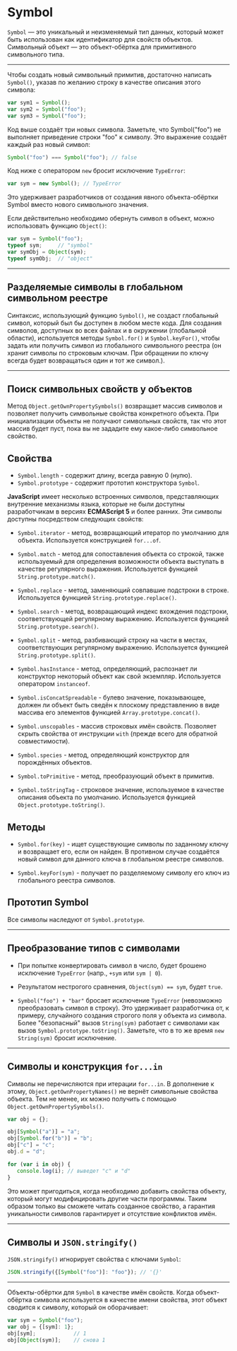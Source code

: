 # **Symbol**

`Symbol` — это уникальный и неизменяемый тип данных, который может быть использован как идентификатор для свойств объектов. Символьный объект — это объект-обёртка для примитивного символьного типа.

***
Чтобы создать новый символьный примитив, достаточно написать `Symbol()`, указав по желанию строку в качестве описания этого символа:

```` js
var sym1 = Symbol();
var sym2 = Symbol("foo");
var sym3 = Symbol("foo");
````

Код выше создаёт три новых символа. Заметьте, что Symbol("foo") не выполняет приведение строки "foo" к символу. Это выражение создаёт каждый раз новый символ:

```` js
Symbol("foo") === Symbol("foo"); // false
````

Код ниже с оператором `new` бросит исключение `TypeError`:

```` js
var sym = new Symbol(); // TypeError
````

Это удерживает разработчиков от создания явного объекта-обёртки Symbol вместо нового символьного значения.

Если действительно необходимо обернуть символ в объект, можно использовать функцию `Object()`:

```` js
var sym = Symbol("foo");
typeof sym;     // "symbol"
var symObj = Object(sym);
typeof symObj;  // "object"
````

***

## **Разделяемые символы в глобальном символьном реестре**

Синтаксис, использующий функцию `Symbol()`, не создаст глобальный символ, который был бы доступен в любом месте кода. Для создания символов, доступных во всех файлах и в окружении (глобальной области), используется методы `Symbol.for()` и `Symbol.keyFor()`, чтобы задать или получить символ из глобального символьного реестра (он хранит символы по строковым ключам. При обращении по ключу всегда будет возвращаться один и тот же символ.).

***

## **Поиск символьных свойств у объектов**

Метод `Object.getOwnPropertySymbols()` возвращает массив символов и позволяет получить символьные свойства конкретного объекта. При инициализации объекты не получают символьных свойств, так что этот массив будет пуст, пока вы не зададите ему какое-либо символьное свойство.

## **Свойства**

* `Symbol.length` - содержит длину, всегда равную 0 (нулю).
* `Symbol.prototype` - содержит прототип конструктора `Symbol`.

**JavaScript** имеет несколько встроенных символов, представляющих внутренние механизмы языка, которые не были доступны разработчикам в версиях **ECMAScript 5** и более ранних. Эти символы доступны посредством следующих свойств:

* `Symbol.iterator` - метод, возвращающий итератор по умолчанию для объекта. Используется конструкцией `for...of`.

* `Symbol.match` - метод для сопоставления объекта со строкой, также используемый для определения возможности объекта выступать в качестве регулярного выражения. Используется функцией `String.prototype.match()`.

* `Symbol.replace` - метод, заменяющий совпавшие подстроки в строке. Используется функцией `String.prototype.replace()`.

* `Symbol.search` - метод, возвращающий индекс вхождения подстроки, соответствующей регулярному выражению. Используется функцией `String.prototype.search()`.
* `Symbol.split` - метод, разбивающий строку на части в местах, соответствующих регулярному выражению. Используется функцией `String.prototype.split()`.

* `Symbol.hasInstance` - метод, определяющий, распознает ли конструктор некоторый объект как свой экземпляр. Используется оператором `instanceof`.

* `Symbol.isConcatSpreadable` - булево значение, показывающее, должен ли объект быть сведён к плоскому представлению в виде массива его элементов функцией `Array.prototype.concat()`.

* `Symbol.unscopables` - массив строковых имён свойств. Позволяет скрыть свойства от инструкции `with` (прежде всего для обратной совместимости).

* `Symbol.species` - метод, определяющий конструктор для порождённых объектов.

* `Symbol.toPrimitive` - метод, преобразующий объект в примитив.

* `Symbol.toStringTag` - строковое значение, используемое в качестве описания объекта по умолчанию. Используется функцией `Object.prototype.toString()`.

## **Методы**

* `Symbol.for(key)` - ищет существующие символы по заданному ключу и возвращает его, если он найден. В противном случае создаётся новый символ для данного ключа в глобальном реестре символов.

* `Symbol.keyFor(sym)` - получает по разделяемому символу его ключ из глобального реестра символов.

## **Прототип Symbol**

Все символы наследуют от `Symbol.prototype`.

***

## **Преобразование типов с символами**

* При попытке конвертировать символ в число, будет брошено исключение `TypeError` (напр., `+sym` или `sym | 0`).

* Результатом нестрогого сравнения, `Object(sym) == sym`, будет `true`.

* `Symbol("foo") + "bar"` бросает исключение `TypeError` (невозможно преобразовать символ в строку). Это удерживает разработчика от, к примеру, случайного создания строгого поля у объекта из символа.
Более  "безопасный" вызов `String(sym)` работает с символами как вызов `Symbol.prototype.toString()`. Заметьте, что в то же время `new String(sym)` бросит исключение.

***

## **Символы и конструкция `for...in`**

Символы не перечисляются при итерации `for...in`. В дополнение к этому, `Object.getOwnPropertyNames()` не вернёт символьные свойства объекта. Тем не менее, их можно получить с помощью `Object.getOwnPropertySymbols()`.

```` js
var obj = {};

obj[Symbol("a")] = "a";
obj[Symbol.for("b")] = "b";
obj["c"] = "c";
obj.d = "d";

for (var i in obj) {
   console.log(i); // выведет "c" и "d"
}
````

Это может пригодиться, когда необходимо добавить свойства объекту, который могут модифицировать другие части программы. Таким образом только вы сможете читать созданное свойство, а гарантия уникальности символов гарантирует и отсутствие конфликтов имён.

***

## **Символы и `JSON.stringify()`**

`JSON.stringify()` игнорирует свойства с ключами `Symbol`:

```` js
JSON.stringify({[Symbol("foo")]: "foo"}); // '{}'
````

***

Объекты-обёртки для `Symbol` в качестве имён свойств. Когда объект-обёртка символа используется в качестве имени свойства, этот объект сводится к символу, который он оборачивает:

```` js
var sym = Symbol("foo");
var obj = {[sym]: 1};
obj[sym];            // 1
obj[Object(sym)];    // снова 1
````
